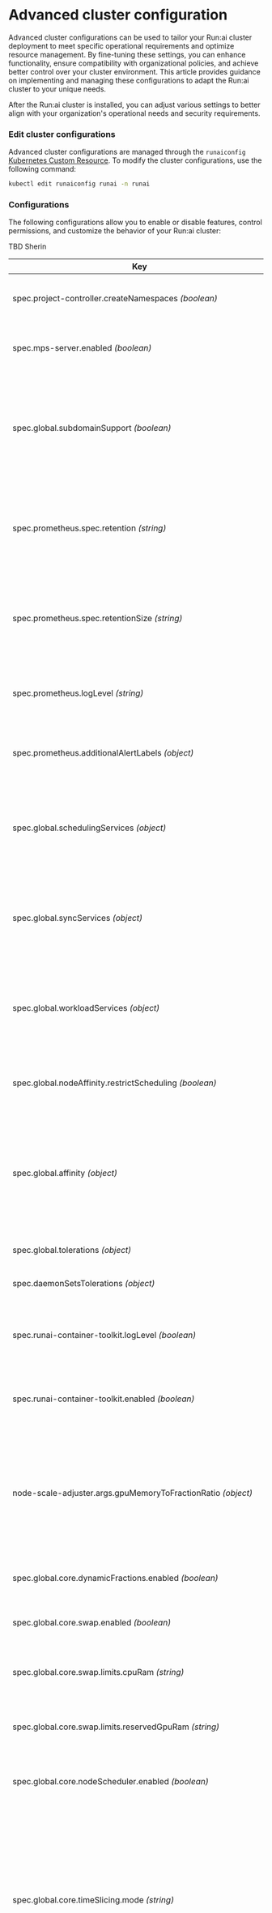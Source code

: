 # Advanced cluster configuration

Advanced cluster configurations can be used to tailor your Run:ai cluster deployment to meet specific operational requirements and optimize resource management. By fine-tuning these settings, you can enhance functionality, ensure compatibility with organizational policies, and achieve better control over your cluster environment. This article provides guidance on implementing and managing these configurations to adapt the Run:ai cluster to your unique needs.

After the Run:ai cluster is installed, you can adjust various settings to better align with your organization's operational needs and security requirements.

### Edit cluster configurations

Advanced cluster configurations are managed through the `runaiconfig` [Kubernetes Custom Resource](https://kubernetes.io/docs/concepts/extend-kubernetes/api-extension/custom-resources/). To modify the cluster configurations, use the following command:

```bash
kubectl edit runaiconfig runai -n runai
```

### Configurations

The following configurations allow you to enable or disable features, control permissions, and customize the behavior of your Run:ai cluster:

TBD Sherin

| Key                                                                   | Description                                                                                                                                                                                                                                                                                                                                                                                                                                                                                                                                                                             |
| --------------------------------------------------------------------- | --------------------------------------------------------------------------------------------------------------------------------------------------------------------------------------------------------------------------------------------------------------------------------------------------------------------------------------------------------------------------------------------------------------------------------------------------------------------------------------------------------------------------------------------------------------------------------------- |
| spec.project-controller.createNamespaces _(boolean)_                  | <p>Allows Kubernetes namespace creation for new projects<br>Default: <code>true</code></p>                                                                                                                                                                                                                                                                                                                                                                                                                                                                                              |
| spec.mps-server.enabled _(boolean)_                                   | <p>Enabled when using <a href="https://docs.nvidia.com/deploy/mps/index.html">NVIDIA MPS</a><br>Default: <code>false</code></p>                                                                                                                                                                                                                                                                                                                                                                                                                                                         |
| spec.global.subdomainSupport _(boolean)_                              | <p>Allows the creation of subdomains for ingress endpoints, enabling access to workloads via unique subdomains on the <a href="../cluster-installation/system-requirements.md#fully-qualified-domain-name-fqdn">Fully Qualified Domain Name (FQDN)</a>. For details, see <a href="https://docs.run.ai/latest/admin/config/allow-external-access-to-containers/">External Access to Container</a><br>Default: <code>false</code></p>                                                                                                                                                     |
| spec.prometheus.spec.retention _(string)_                             | <p>Defines how long Prometheus retains Run:ai metrics locally, which is useful in case of potential connectivity issues. For more information, see <a href="https://prometheus.io/docs/prometheus/latest/storage/#storage">Prometheus Storage</a>.<br>Default: <code>2h</code></p>                                                                                                                                                                                                                                                                                                      |
| spec.prometheus.spec.retentionSize _(string)_                         | <p>Allocates storage space for Run:ai metrics in Prometheus, which is useful in case of potential connectivity issues. For more information, see <a href="https://prometheus.io/docs/prometheus/latest/storage/#storage">Prometheus Storage</a>.<br>Default: <code>“"</code></p>                                                                                                                                                                                                                                                                                                        |
| spec.prometheus.logLevel _(string)_                                   | <p>Sets the Prometheus log levelPossible values: [debug, info, warn, error]<br>Default: <code>“info"</code></p>                                                                                                                                                                                                                                                                                                                                                                                                                                                                         |
| spec.prometheus.additionalAlertLabels _(object)_                      | <p>Sets additional custom labels for the <a href="../infrastructure-procedures/runai-system-monitoring.md#built-in-alerts">built-in alerts</a><br> Example: <code>{“env”: “prod”}</code><br>Default: <code>{}</code></p>                                                                                                                                                                                                                                                                                                                                                                |
| spec.global.schedulingServices _(object)_                             | <p>Defines resource constraints uniformly for the entire set of Run:ai scheduling services. For more information, see <a href="https://kubernetes.io/docs/concepts/configuration/manage-resources-containers/#resource-requests-and-limits-of-pod-and-container">Resource requests and limits of Pod and container</a>.<br>Default: <code>{resources: {}}</code></p>                                                                                                                                                                                                                    |
| spec.global.syncServices _(object)_                                   | <p>Defines resource constraints uniformly for the entire set of Run:ai sync services. For more information, see <a href="https://kubernetes.io/docs/concepts/configuration/manage-resources-containers/#resource-requests-and-limits-of-pod-and-container">Resource requests and limits of Pod and container</a>.<br>Default: <code>{resources: {}}</code></p>                                                                                                                                                                                                                          |
| spec.global.workloadServices _(object)_                               | <p>Defines resource constraints uniformly for the entire set of Run:ai workload services. For more information, see <a href="https://kubernetes.io/docs/concepts/configuration/manage-resources-containers/#resource-requests-and-limits-of-pod-and-container">Resource requests and limits of Pod and container</a>.<br>Default: <code>{resources: {}}</code></p>                                                                                                                                                                                                                      |
| spec.global.nodeAffinity.restrictScheduling _(boolean)_               | <p>Enables setting <a href="node-roles.md">node roles</a> and restricting workload scheduling to designated nodes<br>Default: <code>false</code></p>                                                                                                                                                                                                                                                                                                                                                                                                                                    |
| spec.global.affinity _(object)_                                       | <p>Sets the system nodes where Run:ai system-level services are scheduled. Using global.affinity will overwrite the <a href="node-roles.md">node roles</a> set using the Administrator CLI (runai-adm).<br>Default: Prefer to schedule on nodes that are labeled with <a href="http://node-role.kubernetes.io/runai-system">node-role.kubernetes.io/runai-system</a></p>                                                                                                                                                                                                                |
| spec.global.tolerations _(object)_                                    | Configure Kubernetes tolerations for Run:ai system-level services                                                                                                                                                                                                                                                                                                                                                                                                                                                                                                                       |
| spec.daemonSetsTolerations _(object)_                                 | Configure Kubernetes tolerations for Run:ai daemonSets / engine                                                                                                                                                                                                                                                                                                                                                                                                                                                                                                                         |
| spec.runai-container-toolkit.logLevel _(boolean)_                     | <p>Specifies the run:ai-container-toolkit logging level: either 'SPAM', 'DEBUG', 'INFO', 'NOTICE', 'WARN', or 'ERROR'<br>Default: <code>INFO</code></p>                                                                                                                                                                                                                                                                                                                                                                                                                                 |
| spec.runai-container-toolkit.enabled _(boolean)_                      | <p>Enables workloads to use <a href="../scheduling-and-resource-optimization/resource-optimization/gpu-fractions.md">GPU fractions</a></p><p>Default: <code>true</code></p>                                                                                                                                                                                                                                                                                                                                                                                                             |
| node-scale-adjuster.args.gpuMemoryToFractionRatio _(object)_          | <p>A scaling-pod requesting a single GPU device will be created for every 1 to 10 pods requesting fractional GPU memory (1/gpuMemoryToFractionRatio). This value represents the ratio (0.1-0.9) of fractional GPU memory (any size) to GPU fraction (portion) conversion.<br>Default: <code>0.1</code></p>                                                                                                                                                                                                                                                                              |
| spec.global.core.dynamicFractions.enabled _(boolean)_                 | <p>Enables <a href="../scheduling-and-resource-optimization/resource-optimization/dynamic-gpu-fractions.md">dynamic GPU fractions</a><br>Default: <code>true</code></p>                                                                                                                                                                                                                                                                                                                                                                                                                 |
| spec.global.core.swap.enabled _(boolean)_                             | <p>Enables <a href="../scheduling-and-resource-optimization/resource-optimization/gpu-memory-swap.md">memory swap</a> for GPU workloads<br>Default: <code>false</code></p>                                                                                                                                                                                                                                                                                                                                                                                                              |
| spec.global.core.swap.limits.cpuRam _(string)_                        | <p>Sets the CPU memory size used to swap GPU workloads<br>Default:<code>100Gi</code></p>                                                                                                                                                                                                                                                                                                                                                                                                                                                                                                |
| spec.global.core.swap.limits.reservedGpuRam _(string)_                | <p>Sets the reserved GPU memory size used to swap GPU workloads<br>Default: <code>2Gi</code></p>                                                                                                                                                                                                                                                                                                                                                                                                                                                                                        |
| spec.global.core.nodeScheduler.enabled _(boolean)_                    | <p>Enables the <a href="../scheduling-and-resource-optimization/resource-optimization/node-level-scheduler.md">node-level scheduler</a><br>Default: <code>false</code></p>                                                                                                                                                                                                                                                                                                                                                                                                              |
| spec.global.core.timeSlicing.mode _(string)_                          | <p>Sets the <a href="../scheduling-and-resource-optimization/resource-optimization/gpu-time-slicing.md">GPU time-slicing mode</a>. Possible values:</p><ul><li><code>timesharing</code> - all pods on a GPU share the GPU compute time evenly.</li><li><code>strict</code> - each pod gets an exact time slice according to its memory fraction value.</li><li><code>fair</code> - each pod gets an exact time slice according to its memory fraction value and any unused GPU compute time is split evenly between the running pods.</li></ul><p>Default: <code>timesharing</code></p> |
| runai-scheduler.fullHierarchyFairness _(boolean)_                     | <p>Enables fairness between departments, on top of projects fairness<br>Default: <code>true</code></p>                                                                                                                                                                                                                                                                                                                                                                                                                                                                                  |
| runai-scheduler.args.defaultStalenessGracePeriod                      | <p>Sets the timeout in seconds before the scheduler evicts a stale pod-group (gang) that went below its min-members in running state: </p><ul><li><code>0s</code> - Immediately (no timeout) </li><li><code>-1</code> - Never</li></ul><p>Default: <code>60s</code></p>                                                                                                                                                                                                                                                                                                                 |
| spec.pod-grouper.args.gangSchedulingKnative _(boolean)_               | <p>Enables gang scheduling for inference workloads.For backward compatibility with versions earlier than v2.19, change the value to false<br>Default: <code>false</code></p>                                                                                                                                                                                                                                                                                                                                                                                                            |
| pod-grouper.args.gangScheduleArgoWorkflow _(boolean)_                 | <p>Groups all pods of a single ArgoWorkflow workload into a single Pod-Group for gang scheduling<br>Default: <code>true</code></p>                                                                                                                                                                                                                                                                                                                                                                                                                                                      |
| spec.runai-scheduler.args.verbosity _(int)_                           | <p>Configures the level of detail in the logs generated by the scheduler service<br>Default: <code>4</code></p>                                                                                                                                                                                                                                                                                                                                                                                                                                                                         |
| spec.global.replicaCount _(int)_                                      | <p>Sets a global number of pod replicas to be created for services that support replication<br>Default: <code>1</code></p>                                                                                                                                                                                                                                                                                                                                                                                                                                                              |
| spec.limitRange.cpuDefaultRequestCpuLimitFactorNoGpu _(string)_       | <p>Sets a default ratio between the CPU request and the limit for workloads without GPU requests<br>Default: <code>0.1</code></p>                                                                                                                                                                                                                                                                                                                                                                                                                                                       |
| spec.limitRange.memoryDefaultRequestMemoryLimitFactorNoGpu _(string)_ | <p>Sets a default ratio between the memory request and the limit for workloads without GPU requests<br>Default: <code>0.1</code></p>                                                                                                                                                                                                                                                                                                                                                                                                                                                    |
| spec.limitRange.cpuDefaultRequestGpuFactor _(string)_                 | <p>Sets a default amount of CPU allocated per GPU when the CPU is not specified<br>Default: <code>100</code></p>                                                                                                                                                                                                                                                                                                                                                                                                                                                                        |
| spec.limitRange.cpuDefaultLimitGpuFactor _(int)_                      | <p>Sets a default CPU limit based on the number of GPUs requested when no CPU limit is specified<br>Default: <code>NO DEFAULT</code></p>                                                                                                                                                                                                                                                                                                                                                                                                                                                |
| spec.limitRange.memoryDefaultRequestGpuFactor _(string)_              | <p>Sets a default amount of memory allocated per GPU when the memory is not specified<br>Default: <code>100Mi</code></p>                                                                                                                                                                                                                                                                                                                                                                                                                                                                |
| spec.limitRange.memoryDefaultLimitGpuFactor _(string)_                | <p>Sets a default memory limit based on the number of GPUs requested when no memory limit is specified<br>Default: <code>NO DEFAULT</code></p>                                                                                                                                                                                                                                                                                                                                                                                                                                          |
| global.enableWorkloadOwnershipProtection _(boolean)_                  | <p>Prevents users within the same project from deleting workloads created by others. This enhances workload ownership security and ensures better collaboration by restricting unauthorized modifications or deletions.<br>Default: <code>false</code></p>                                                                                                                                                                                                                                                                                                                              |

#### Run:ai Managed Nodes

To include or exclude specific nodes from running workloads within a cluster managed by Run:ai, use the `nodeSelectorTerms` flag. For additional details, see [Kubernetes nodeSelector](https://kubernetes.io/docs/concepts/scheduling-eviction/assign-pod-node/#nodeselector).

Label the nodes using the below:

* key: Label key (e.g., zone, instance-type).
* operator: Operator defining the inclusion/exclusion condition (In, NotIn, Exists, DoesNotExist).
* values: List of values for the key when using In or NotIn.

The below example shows how to include NVIDIA GPUs only and exclude all other GPU types in a cluster with mixed nodes, based on product type GPU label:

```bash
nodeSelectorTerms:
- matchExpressions:
  - key: nvidia.com/gpu.product  
    operator: Exists
```

!!! Tip To view the full runaiconfig object structure, use the following command: `kubectl get crds/runaiconfigs.run.ai -n runai -o yaml`

